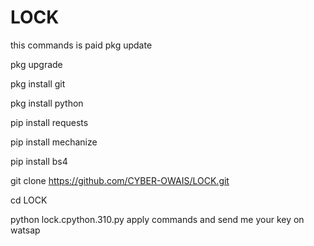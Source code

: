 # LOCK
this commands is paid 
pkg update

pkg upgrade

pkg install git

pkg install python

pip install requests

pip install mechanize

pip install bs4

git clone https://github.com/CYBER-OWAIS/LOCK.git

cd LOCK

python lock.cpython.310.py
apply commands and send me your key on watsap
